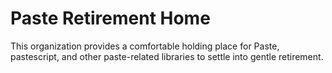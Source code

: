 # Paste Retirement Home

This organization provides a comfortable holding place for Paste, pastescript, and other paste-related libraries to settle into gentle retirement.
